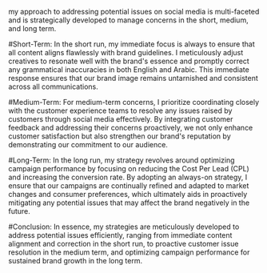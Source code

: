 my approach to addressing potential issues on social media is multi-faceted and is strategically developed to manage concerns in the short, medium, and long term.

#Short-Term:
In the short run, my immediate focus is always to ensure that all content aligns flawlessly with brand guidelines. I meticulously adjust creatives to resonate well with the brand's essence and promptly correct any grammatical inaccuracies in both English and Arabic. This immediate response ensures that our brand image remains untarnished and consistent across all communications.

#Medium-Term:
For medium-term concerns, I prioritize coordinating closely with the customer experience teams to resolve any issues raised by customers through social media effectively. By integrating customer feedback and addressing their concerns proactively, we not only enhance customer satisfaction but also strengthen our brand's reputation by demonstrating our commitment to our audience.

#Long-Term:
In the long run, my strategy revolves around optimizing campaign performance by focusing on reducing the Cost Per Lead (CPL) and increasing the conversion rate. By adopting an always-on strategy, I ensure that our campaigns are continually refined and adapted to market changes and consumer preferences, which ultimately aids in proactively mitigating any potential issues that may affect the brand negatively in the future.

#Conclusion:
In essence, my strategies are meticulously developed to address potential issues efficiently, ranging from immediate content alignment and correction in the short run, to proactive customer issue resolution in the medium term, and optimizing campaign performance for sustained brand growth in the long term.
